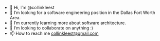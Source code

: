 - 👋 Hi, I’m @collinkleest
- 👀 I’m looking for a software engineering position in the Dallas Fort Worth Area.
- 🌱 I’m currently learning more about software architecture.
- 💞️ I’m looking to collaborate on anything :)
- 📫 How to reach me collinkleest@gmail.com

<!---
collinkleest/collinkleest is a ✨ special ✨ repository because its `README.md` (this file) appears on your GitHub profile.
You can click the Preview link to take a look at your changes.
--->
